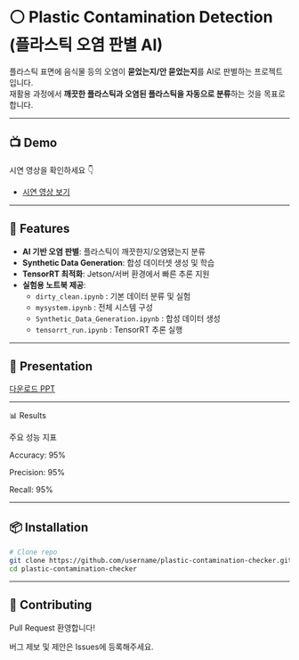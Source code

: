 # ⚪ Plastic Contamination Detection (플라스틱 오염 판별 AI)

플라스틱 표면에 음식물 등의 오염이 **묻었는지/안 묻었는지**를 AI로 판별하는 프로젝트입니다.  
재활용 과정에서 **깨끗한 플라스틱과 오염된 플라스틱을 자동으로 분류**하는 것을 목표로 합니다.

---

## 📺 Demo
시연 영상을 확인하세요 👇  
- [시연 영상 보기](https://youtu.be/your-demo-link)  

---

## 🚀 Features
- **AI 기반 오염 판별**: 플라스틱이 깨끗한지/오염됐는지 분류
- **Synthetic Data Generation**: 합성 데이터셋 생성 및 학습
- **TensorRT 최적화**: Jetson/서버 환경에서 빠른 추론 지원
- **실험용 노트북 제공**:  
  - `dirty_clean.ipynb` : 기본 데이터 분류 및 실험  
  - `mysystem.ipynb` : 전체 시스템 구성  
  - `Synthetic_Data_Generation.ipynb` : 합성 데이터 생성  
  - `tensorrt_run.ipynb` : TensorRT 추론 실행  

---

## 📑 Presentation
[다운로드 PPT](Contaimination-Checker.pptx)

---

📊 Results

주요 성능 지표 

Accuracy: 95%

Precision: 95%

Recall: 95%

---

## 📦 Installation

```bash
# Clone repo
git clone https://github.com/username/plastic-contamination-checker.git
cd plastic-contamination-checker
```

---

## 🤝 Contributing

Pull Request 환영합니다!

버그 제보 및 제안은 Issues에 등록해주세요.
